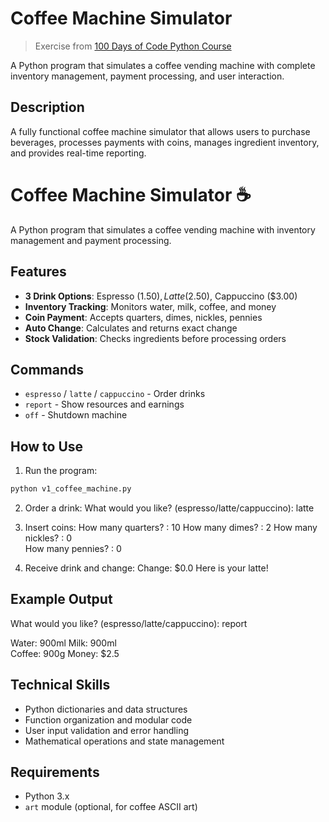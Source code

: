 # Coffee Machine Simulator

> Exercise from [100 Days of Code Python Course](https://www.udemy.com/course/100-days-of-code/)

A Python program that simulates a coffee vending machine with complete inventory management, payment processing, and user interaction.

## Description

A fully functional coffee machine simulator that allows users to purchase beverages, processes payments with coins, manages ingredient inventory, and provides real-time reporting.

# Coffee Machine Simulator ☕

A Python program that simulates a coffee vending machine with inventory management and payment processing.

## Features

- **3 Drink Options**: Espresso ($1.50), Latte ($2.50), Cappuccino ($3.00)
- **Inventory Tracking**: Monitors water, milk, coffee, and money
- **Coin Payment**: Accepts quarters, dimes, nickles, pennies
- **Auto Change**: Calculates and returns exact change
- **Stock Validation**: Checks ingredients before processing orders

## Commands

- `espresso` / `latte` / `cappuccino` - Order drinks
- `report` - Show resources and earnings
- `off` - Shutdown machine

## How to Use

1. Run the program:
```bash
python v1_coffee_machine.py
```

2. Order a drink:
What would you like? (espresso/latte/cappuccino): latte

3. Insert coins:
How many quarters? : 10
How many dimes? : 2
How many nickles? : 0  
How many pennies? : 0

4. Receive drink and change:
Change: $0.0
Here is your latte!

## Example Output
What would you like? (espresso/latte/cappuccino): report

Water: 900ml
Milk: 900ml  
Coffee: 900g
Money: $2.5

## Technical Skills

- Python dictionaries and data structures
- Function organization and modular code
- User input validation and error handling
- Mathematical operations and state management

## Requirements

- Python 3.x
- `art` module (optional, for coffee ASCII art)


